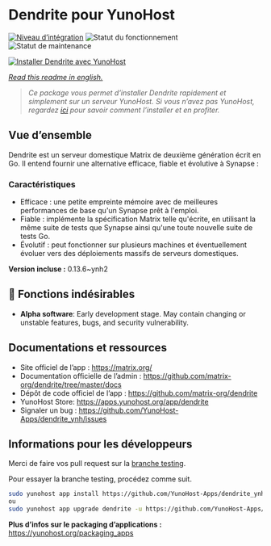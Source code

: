 <!--
N.B.: This README was automatically generated by https://github.com/YunoHost/apps/tree/master/tools/README-generator
It shall NOT be edited by hand.
-->

# Dendrite pour YunoHost

[![Niveau d’intégration](https://dash.yunohost.org/integration/dendrite.svg)](https://dash.yunohost.org/appci/app/dendrite) ![Statut du fonctionnement](https://ci-apps.yunohost.org/ci/badges/dendrite.status.svg) ![Statut de maintenance](https://ci-apps.yunohost.org/ci/badges/dendrite.maintain.svg)

[![Installer Dendrite avec YunoHost](https://install-app.yunohost.org/install-with-yunohost.svg)](https://install-app.yunohost.org/?app=dendrite)

*[Read this readme in english.](./README.md)*

> *Ce package vous permet d’installer Dendrite rapidement et simplement sur un serveur YunoHost.
Si vous n’avez pas YunoHost, regardez [ici](https://yunohost.org/#/install) pour savoir comment l’installer et en profiter.*

## Vue d’ensemble

Dendrite est un serveur domestique Matrix de deuxième génération écrit en Go. Il entend fournir une alternative efficace, fiable et évolutive à Synapse :

### Caractéristiques

- Efficace : une petite empreinte mémoire avec de meilleures performances de base qu'un Synapse prêt à l'emploi.
- Fiable : implémente la spécification Matrix telle qu'écrite, en utilisant la même suite de tests que Synapse ainsi qu'une toute nouvelle suite de tests Go.
- Évolutif : peut fonctionner sur plusieurs machines et éventuellement évoluer vers des déploiements massifs de serveurs domestiques.


**Version incluse :** 0.13.6~ynh2
## :red_circle: Fonctions indésirables

- **Alpha software**: Early development stage. May contain changing or unstable features, bugs, and security vulnerability.

## Documentations et ressources

* Site officiel de l’app : <https://matrix.org/>
* Documentation officielle de l’admin : <https://github.com/matrix-org/dendrite/tree/master/docs>
* Dépôt de code officiel de l’app : <https://github.com/matrix-org/dendrite>
* YunoHost Store: <https://apps.yunohost.org/app/dendrite>
* Signaler un bug : <https://github.com/YunoHost-Apps/dendrite_ynh/issues>

## Informations pour les développeurs

Merci de faire vos pull request sur la [branche testing](https://github.com/YunoHost-Apps/dendrite_ynh/tree/testing).

Pour essayer la branche testing, procédez comme suit.

``` bash
sudo yunohost app install https://github.com/YunoHost-Apps/dendrite_ynh/tree/testing --debug
ou
sudo yunohost app upgrade dendrite -u https://github.com/YunoHost-Apps/dendrite_ynh/tree/testing --debug
```

**Plus d’infos sur le packaging d’applications :** <https://yunohost.org/packaging_apps>
